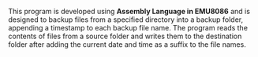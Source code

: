 This program is developed using **Assembly Language in EMU8086** and is designed to backup files from a specified directory into a backup folder, appending a timestamp to each backup file name. The program reads the contents of files from a source folder and writes them to the destination folder after adding the current date and time as a suffix to the file names.

